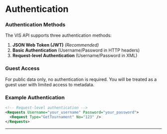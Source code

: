 # Authentication

### Authentication Methods

The VIS API supports three authentication methods:

1. **JSON Web Token (JWT)** *(Recommended)*
2. **Basic Authentication** (Username/Password in HTTP headers)
3. **Request-level Authentication** (Username/Password in XML)

### Guest Access

For public data only, no authentication is required. You will be treated as a guest user with limited access to metadata.

### Example Authentication

```xml
<!-- Request-level authentication -->
<Requests Username="your_username" Password="your_password">
  <Request Type="GetTournament" No="123" />
</Requests>
```

---
